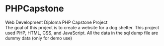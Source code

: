 # PHPCapstone
Web Development Diploma PHP Capstone Project  
The goal of this project is to create a website for a dog shelter.
This project used PHP, HTML, CSS, and JavaScript. 
All the data in the sql dump file are dummy data (only for demo use)
